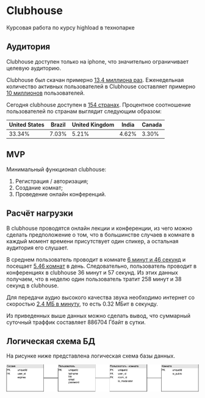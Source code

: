 # Clubhouse
Курсовая работа по курсу highload в технопарке

## Аудитория
Clubhouse доступен только на iphone, что значительно ограничивает целевую аудиторию.

Clubhouse был скачан примерно [13,4 миллиона раз](https://www.bbc.com/news/technology-57058516#:~:text=Clubhouse%20had%20about%2013.4%20million,store%20analysts%20Sensor%20Tower%20said.). Еженедельная количество активных пользователей в Clubhouse составляет примерно [10 миллионов](https://backlinko.com/clubhouse-users#clubhouse-usage-statistics) пользователей.

Сегодня clubhouse доступен в [154 странах](https://backlinko.com/clubhouse-users#how-popular). Процентное соотношение пользователей по странам выглядит следующим образом:

United States | Brazil | United Kingdom | India | Canada |
--- | --- | --- | --- | --- |
33.34% | 7.03% | 5.21% | 4.62% | 3.30% |

## MVP
Минимальный функционал clubhouse:
1. Регистрация / авторизация;
2. Создание комнат;
3. Проведение онлайн конференций.

## Расчёт нагрузки
В clubhouse проводятся онлайн лекции и конференции, из чего можно сделать предположение о том, что в большинстве случаев в комнате в каждый момент времени присутствует один спикер, а остальная аудитория его слушает.

В среднем пользователь проводит в комнате [6 минут и 46 секунд](https://www.similarweb.com/website/app.clubhouse.io/) и посещает [5.46 комнат](https://www.similarweb.com/website/app.clubhouse.io/) в день. Следовательно, пользователь проводит в конференциях в clubhouse 36 минут и 57 секунд. Из этих данных получаем, что в неделю один пользователь тратит 258 минут и 38 секунд в clubhouse.

Для передачи аудио высокого качества звука необходимо интернет со скоростью [2.4 МБ в минуту](https://bool.dev/news/detail/skolko-vam-nuzhno-trafika-na-audio-i-video-kontent-dlya-vashego-smartfona), то есть 0.32 МБит в секунду.

Из приведенных выше данных можно сделать вывод, что суммарный суточный траффик составляет 886704 Гбайт в сутки.

## Логическая схема БД
На рисунке ниже представлена логическая схема базы данных.


![image](https://github.com/SanSanchezzz/technopark_highload-course-work/blob/master/png/DBL.png?raw=true)
